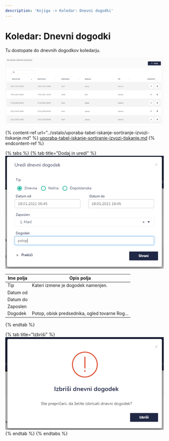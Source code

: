 ```yaml
---
description: 'Knjiga -> Koledar: Dnevni dogodki'
---
```


# Koledar: Dnevni dogodki

Tu dostopate do dnevnih dogodkov koledarju.

![](../.gitbook/assets/Knjiga_koledar_dnevni_dogodki.PNG)

{% content-ref url="../ostalo/uporaba-tabel-iskanje-sortiranje-izvozi-tiskanje.md" %}
[uporaba-tabel-iskanje-sortiranje-izvozi-tiskanje.md](../ostalo/uporaba-tabel-iskanje-sortiranje-izvozi-tiskanje.md)
{% endcontent-ref %}

{% tabs %}
{% tab title="Dodaj in uredi" %}
![](../.gitbook/assets/Knjiga_koledar_dnevni_dogodki_uredi.PNG)

| Ime polja | Opis polja                                     |
| --------- | ---------------------------------------------- |
| Tip       | Kateri izmene je dogodek namenjen.             |
| Datum od  |                                                |
| Datum do  |                                                |
| Zaposlen  |                                                |
| Dogodek   | Potop, obisk predsednika, ogled tovarne Rog... |
{% endtab %}

{% tab title="Izbriši" %}
![](<../.gitbook/assets/image (83).png>)
{% endtab %}
{% endtabs %}
